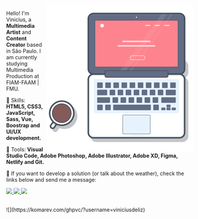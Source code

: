 <img src="https://github.com/viniciusdeliz/viniciusdeliz/blob/main/laptop_git.svg" min-width="320px" max-width="396px" width="396px" align="right" alt="Computador Vinicius de Liz">

<p align="left"> 
  Hello! I'm Vinicius, a <strong>Multimedia Artist</strong> and <strong>Content Creator</strong> based in São Paulo.
  I am currently studying Multimedia Production at FIAM-FAAM | FMU.
</p>

<p align="left">
  🤹 Skills: <strong>HTML5, CSS3, JavaScript, Sass, Vue, Boostrap and UI/UX development.</strong>
</p> 

<p align="left">
  🧰 Tools: <strong>Visual Studio Code, Adobe Photoshop, Adobe Illustrator, Adobe XD, Figma, Netlify and Git.</strong>
</p>

<p align="left">
  📱 If you want to develop a solution (or talk about the weather), check the links below and send me a message:
</p>

<p align="left">
  <a href="mailto:tu@viniciusdeliz.com" alt="Email">
    <img src="https://www.flaticon.com/svg/static/icons/svg/561/561127.svg" width="32px" max-width="32px"/>  
  </a>
  <a href="https://www.instagram.com/viniciusdeliz/" alt="Instagram">
    <img src="https://www.flaticon.com/svg/static/icons/svg/733/733558.svg" width="32px" max-width="32px"/>  
  </a>
  <a href="https://www.linkedin.com/in/viniciusdeliz" alt="Linkedin">
    <img src="https://www.flaticon.com/svg/static/icons/svg/174/174857.svg" width="32px" max-width="32px" />
  </a>
</p>
<br/>
![](https://komarev.com/ghpvc/?username=viniciusdeliz)

